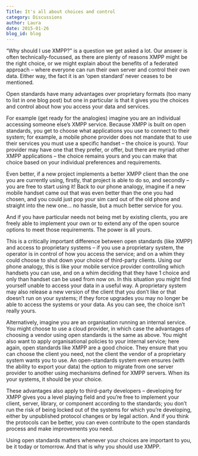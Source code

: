 ```yaml
---
Title: It's all about choices and control
category: Discussions
author: Laura
date: 2015-01-26
blog_id: blog
---
```


“Why should I use XMPP?” is a question we get asked a lot. Our answer is often technically-focussed, as there are plenty of reasons XMPP might be the right choice, or we might explain about the benefits of a federated approach – where everyone can run their own server and control their own data. Either way, the fact it is an ‘open standard’ never ceases to be mentioned.

Open standards have many advantages over proprietary formats (too many to list in one blog post) but one in particular is that it gives you the choices and control about how you access your data and services.

For example (get ready for the analogies) imagine you are an individual accessing someone else’s XMPP service. Because XMPP is built on open standards, you get to choose what applications you use to connect to their system; for example, a mobile phone provider does not mandate that to use their services you must use a specific handset – the choice is yours). Your provider may have one that they prefer, or offer, but there are myriad other XMPP applications – the choice remains yours and you can make that choice based on your individual preferences and requirements.

Even better, if a new project implements a better XMPP client than the one you are currently using, firstly, that project is able to do so, and secondly – you are free to start using it! Back to our phone analogy, imagine if a new mobile handset came out that was even better than the one you had chosen, and you could just pop your sim card out of the old phone and straight into the new one… no hassle, but a much better service for you.

And if you have particular needs not being met by existing clients, you are freely able to implement your own or to extend any of the open source options to meet those requirements. The power is all yours.

This is a critically important difference between open standards (like XMPP) and access to proprietary systems – if you use a proprietary system, the operator is in control of how you access the service; and on a whim they could choose to shut down your choice of third-party clients. Using our phone analogy, this is like your mobile service provider controlling which handsets you can use, and on a whim deciding that they have 1 choice and only than handset can be used from now on. In this situation you might find yourself unable to access your data in a useful way. A proprietary system may also release a new version of the client that you don’t like or that doesn’t run on your systems; if they force upgrades you may no longer be able to access the systems or your data. As you can see, the choice isn’t really yours.

Alternatively, imagine you are an organisation running an internal service. You might choose to use a cloud provider, in which case the advantages of choosing a vendor using open standards is the same as above. You might also want to apply organisational policies to your internal service; here again, open standards like XMPP are a good choice. They ensure that you can choose the client you need, not the client the vendor of a proprietary system wants you to use. An open-standards system even ensures (with the ability to export your data) the option to migrate from one server provider to another using mechanisms defined for XMPP servers. When its your systems, it should be your choice.

These advantages also apply to third-party developers – developing for XMPP gives you a level playing field and you’re free to implement your client, server, library, or component according to the standards; you don’t run the risk of being locked out of the systems for which you’re developing, either by unpublished protocol changes or by legal action. And if you think the protocols can be better, you can even contribute to the open standards process and make improvements you need.

Using open standards matters whenever your choices are important to you, be it today or tomorrow. And that is why you should use XMPP.